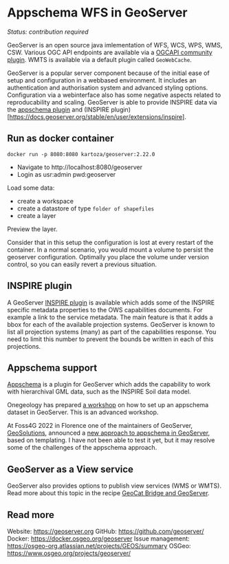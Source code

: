 # Appschema WFS in GeoServer

*Status: contribution required*

GeoServer is an open source java imlementation of WFS, WCS, WPS, WMS, CSW. Various OGC API endpoints are available via 
a [OGCAPI community plugin](https://docs.geoserver.org/latest/en/user/community/ogc-api). WMTS is available via a default plugin called `GeoWebCache`.

GeoServer is a popular server component because of the initial ease of setup and configuration in a webbased environment. It includes an authentication and authorisation system and advanced styling options. Configuration via a webinterface also has some negative aspects related to reproducability and scaling. GeoServer is able to provide INSPIRE data via the [appschema plugin](https://docs.geoserver.org/latest/en/user/data/app-schema/index.html) and (INSPIRE plugin)[https://docs.geoserver.org/stable/en/user/extensions/inspire].

## Run as docker container

```
docker run -p 8080:8080 kartoza/geoserver:2.22.0
```

- Navigate to http://localhost:8080/geoserver
- Login as usr:admin pwd:geoserver

Load some data:

- create a workspace
- create a datastore of type `folder of shapefiles`
- create a layer

Preview the layer.

Consider that in this setup the configuration is lost at every restart of the container. In a normal scenario, you would mount a volume to persist the geoserver configuration. Optimally you place the volume under version control, so you can easily revert a previous situation.

## INSPIRE plugin

A GeoServer [INSPIRE plugin](https://docs.geoserver.org/latest/en/user/extensions/inspire/index.html) is available which adds some of the INSPIRE specific metadata properties to the OWS capabilities documents. For example a link to the service metadata. The main feature is that it adds a bbox for each of the available projection systems. GeoServer is known to list all projection systems (many) as part of the capabilities response. You need to limit this number to prevent the bounds be written in each of this projections.

## Appschema support

[Appschema](https://docs.geoserver.org/latest/en/user/data/app-schema) is a plugin for GeoServer which adds the capability to work with hierarchival GML data, such as the INSPIRE Soil data model.

Onegeology has prepared [a workshop](https://onegeology.github.io/documentation/providingdata/server_setup/geoserver.html) on how to set up an appschema dataset in GeoServer. This is an advanced workshop. 

At Foss4G 2022 in Florence one of the maintainers of GeoServer, [GeoSolutions](https://www.geosolutionsgroup.com/), announced a [new approach to appschema in GeoServer](https://speakerdeck.com/simboss/publishing-inspire-datasets-in-geoserver-made-easy-with-smart-data-loader-and-features-templating-foss4g-2022-edition), based on templating. I have not been able to test it yet, but it may resolve some of the challenges of the appschema approach.

## GeoServer as a View service

GeoServer also provides options to publish view services (WMS or WMTS). Read more about this topic in the recipe [GeoCat Bridge and GeoServer](bridge-geoserver-geonetwork.md).

## Read more

Website: https://geoserver.org
GitHub: https://github.com/geoserver/
Docker: https://docker.osgeo.org/geoserver
Issue management: https://osgeo-org.atlassian.net/projects/GEOS/summary
OSGeo: https://www.osgeo.org/projects/geoserver/
